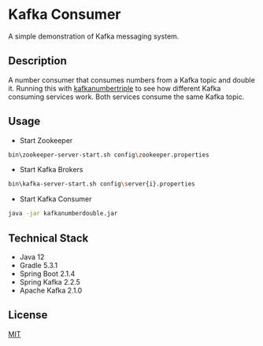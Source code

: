 # Kafka Consumer
A simple demonstration of Kafka messaging system.

## Description
A number consumer that consumes numbers from a Kafka topic and double it. Running this with [kafkanumbertriple](https://github.com/quangnvien/kafkanumbertriple) to see how different Kafka consuming services work. Both services consume the same Kafka topic.

## Usage
- Start Zookeeper
```bash
bin\zookeeper-server-start.sh config\zookeeper.properties
```
- Start Kafka Brokers
```bash
bin\kafka-server-start.sh config\server{i}.properties
```
- Start Kafka Consumer
```bash
java -jar kafkanumberdouble.jar 
```

## Technical Stack
- Java 12
- Gradle 5.3.1
- Spring Boot 2.1.4
- Spring Kafka 2.2.5 
- Apache Kafka 2.1.0

## License
[MIT](https://choosealicense.com/licenses/mit/)
